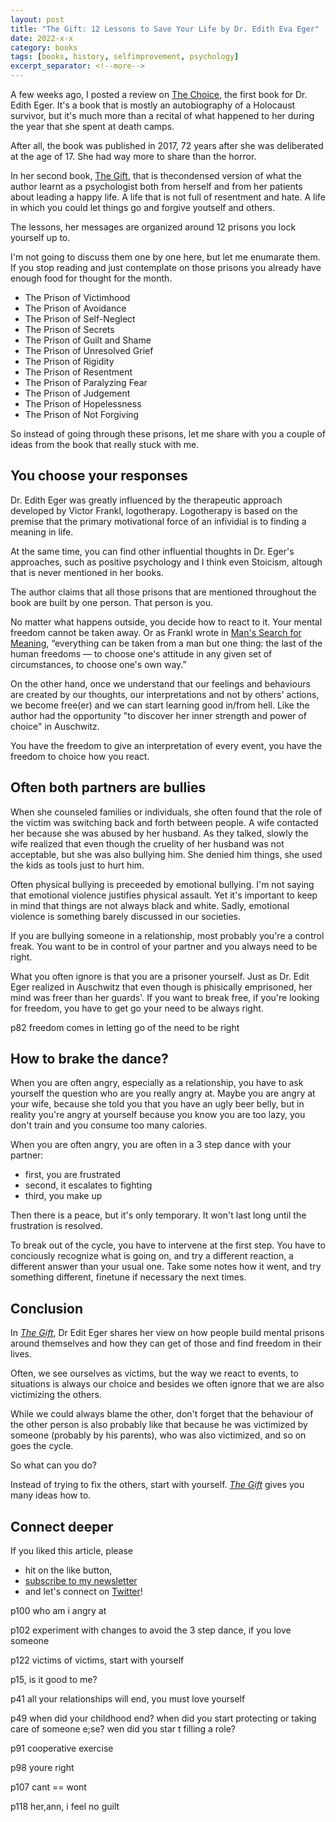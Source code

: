 ```yaml
---
layout: post
title: "The Gift: 12 Lessons to Save Your Life by Dr. Edith Eva Eger"
date: 2022-x-x
category: books
tags: [books, history, selfimprovement, psychology]
excerpt_separator: <!--more-->
---
```


A few weeks ago, I posted a review on [The Choice](), the first book for Dr.  Edith Eger. It's a book that is mostly an autobiography of a Holocaust survivor, but it's much more than a recital of what happened to her during the year that she spent at death camps. 

After all, the book was published in 2017, 72 years after she was deliberated at the age of 17. She had way more to share than the horror.

In her second book, [The Gift](https://amzn.to/3qFg91D), that is thecondensed version of what the author learnt as a psychologist both from herself and from her patients about leading a happy life. A life that is not full of resentment and hate. A life in which you could let things go and forgive youtself and others.

The lessons, her messages are organized around 12 prisons you lock yourself up to.

I'm not going to discuss them one by one here, but let me enumarate them. If you stop reading and just contemplate on those prisons you already have enough food for thought for the month.

- The Prison of Victimhood
- The Prison of Avoidance
- The Prison of Self-Neglect
- The Prison of Secrets
- The Prison of Guilt and Shame
- The Prison of Unresolved Grief
- The Prison of Rigidity
- The Prison of Resentment
- The Prison of Paralyzing Fear
- The Prison of Judgement
- The Prison of Hopelessness 
- The Prison of Not Forgiving

So instead of going through these prisons, let me share with you a couple of ideas from the book that really stuck with me.

## You choose your responses

Dr. Edith Eger was greatly influenced by the therapeutic approach developed by Victor Frankl, logotherapy. Logotherapy is based on the premise that the primary motivational force of an infividial is to finding a meaning in life.

At the same time, you can find other influential thoughts in Dr. Eger's approaches, such as positive psychology and I think even Stoicism, altough that is never mentioned in her books.

The author claims that all those prisons that are mentioned throughout the book are built by one person. That person is you.

No matter what happens outside, you decide how to react to it. Your mental freedom cannot be taken away. Or as Frankl wrote in [Man's Search for Meaning](https://www.amazon.com/gp/product/0807014273/ref=as_li_qf_asin_il_tl?ie=UTF8&tag=sandordargo-20&creative=9325&linkCode=as2&creativeASIN=0807014273&linkId=8e70eeae113ef7059015c1d4506be2cf), “everything can be taken from a man but one thing: the last of the human freedoms — to choose one's attitude in any given set of circumstances, to choose one's own way.”

On the other hand, once we understand that our feelings and behaviours are created by our thoughts, our interpretations and not by others' actions, we become free(er) and we can start learning good in/from hell. Like the author had the opportunity "to discover her inner strength and power of choice" in Auschwitz.

You have the freedom to give an interpretation of every event, you have the freedom to choice how you react.


## Often both partners are bullies

When she counseled families or individuals, she often found that the role of the victim was switching back and forth between people. A wife contacted her because she was abused by her husband. As they talked, slowly the wife realized that even though the cruelity of her husband was not acceptable, but she was also bullying him. She denied him things, she used the kids as tools just to hurt him.

Often physical bullying is preceeded by emotional bullying. I'm not saying that emotional violence justifies physical assault. Yet it's important to keep in mind that things are not always black and white. Sadly, emotional violence is something barely discussed in our societies.

If you are bullying someone in a relationship, most probably you're a control freak. You want to be in control of your partner and you always need to be right.

What you often ignore is that you are a prisoner yourself. Just as Dr. Edit Eger realized in Auschwitz that even though is phisically emprisoned, her mind was freer than her guards'. If you want to break free, if you're looking for freedom, you have to get go your need to be always right.

p82 freedom comes in letting go of the need to be right

## How to brake the dance?

When you are often angry, especially as a relationship, you have to ask yourself the question who are you really angry at. Maybe you are angry at your wife, because she told you that you have an ugly beer belly, but in reality you're angry at yourself because you know you are too lazy, you don't train and you consume too many calories.

When you are often angry, you are often in a 3 step dance with your partner:

- first, you are frustrated
- second, it escalates to fighting
- third, you make up

Then there is a peace, but it's only temporary. It won't last long until the frustration is resolved.

To break out of the cycle, you have to intervene at the first step. You have to conciously recognize what is going on, and try a different reaction, a different answer than your usual one. Take some notes how it went, and try something different, finetune if necessary the next times.

## Conclusion

In [*The Gift*](https://amzn.to/3qFg91D), Dr Edit Eger shares her view on how people build mental prisons around themselves and how they can get of those and find freedom in their lives.

Often, we see ourselves as victims, but the way we react to events, to situations is always our choice and besides we often ignore that we are also victimizing the others.

While we could always blame the other, don't forget that the behaviour of the other person is also probably like that because he was victimized by someone (probably by his parents), who was also victimized, and so on goes the cycle.

So what can you do?

Instead of trying to fix the others, start with yourself. [*The Gift*](https://amzn.to/3qFg91D) gives you many ideas how to.

## Connect deeper

If you liked this article, please 
- hit on the like button,  
- [subscribe to my newsletter](http://eepurl.com/gvcv1j) 
- and let's connect on [Twitter](https://twitter.com/SandorDargo)!











p100 who am i angry at

p102 experiment with changes to avoid the 3 step dance, if you love someone

p122 victims of victims, start with yourself




p15, is it good to me?



p41 all your relationships will end, you must love yourself

p49 when did your childhood end? when did you start protecting or taking care of someone e;se? wen did you star t filling a role?


p91 cooperative exercise

p98 youre right


p107 cant == wont

p118 her,ann, i feel no guilt

